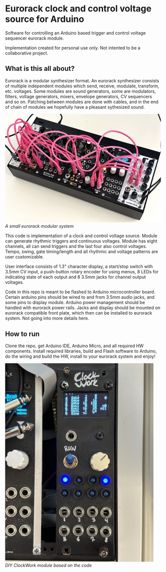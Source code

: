 # Eurorack clock and control voltage source for Arduino

Software for controlling an Arduino based trigger and control voltage sequencer eurorack module.

Implementation created for personal use only. Not intented to be a collaborative project.

## What is this all about?

Eurorack is a modular synthesizer format. An eurorack synthesizer consists of multiple independent modules which send, receive, modulate, transform, etc. voltages. Some modules are sound generators, some are modulators, filters, voltage generators, mixers, envelope generators, CV sequencers and so on. Patching between modules are done with cables, and in the end of chain of modules we hopefully have a pleasant sythesized sound.

![Small eurorack system](https://github.com/arilaukkanen/eurorack-clock-and-cv-source/blob/main/images/eurorack.jpeg?raw=true)  
_A small eurorack modular system_

This code is implementation of a clock and control voltage source. Module can generate rhythmic triggers and continuous voltages. Module has eight channels, all can send triggers and the last four also control voltages. Tempo, swing, gate timing/length and all rhythmic and voltage patterns are user customizable.

User interface consists of 1.3" character display, a start/stop switch with 3.5mm CV input, a push-button rotary encoder for using menus, 8 LEDs for indicating state of each output and 8 3.5mm jacks for channel output voltages.

Code in this repo is meant to be flashed to Arduino microcontroller board. Certain arduino pins should be wired to and from 3.5mm audio jacks, and some pins to display module. Arduino power management should be handled with eurorack power rails. Jacks and display should be mounted on eurorack compatible front plate, which then can be installed to eurorack system. Not going into more details here.

## How to run

Clone the repo, get Arduino IDE, Arduino Micro, and all required HW components. Install required libraries, build and Flash software to Arduino, do the wiring and build the HW, install to your eurorack system and enjoy!

![ClockWork module](https://github.com/arilaukkanen/eurorack-clock-and-cv-source/blob/main/images/clock-and-cv-source.jpeg?raw=true)  
_DIY ClockWork module based on the code_
